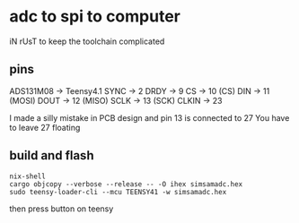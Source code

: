 # adc to spi to computer
iN rUsT to keep the toolchain complicated


## pins
ADS131M08 -> Teensy4.1
SYNC -> 2
DRDY -> 9
CS -> 10 (CS)
DIN -> 11 (MOSI)
DOUT -> 12 (MISO)
SCLK -> 13 (SCK)
CLKIN -> 23

I made a silly mistake in PCB design and pin 13 is connected to 27
You have to leave 27 floating

## build and flash

```
nix-shell
cargo objcopy --verbose --release -- -O ihex simsamadc.hex
sudo teensy-loader-cli --mcu TEENSY41 -w simsamadc.hex
```
then press button on teensy
